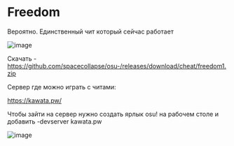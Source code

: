# Freedom
Вероятно. Единственный чит который сейчас работает

![image](https://user-images.githubusercontent.com/53594431/212294865-21869983-812a-49b3-90cc-d8b8576ef022.png)



Скачать - https://github.com/spacecollapse/osu-/releases/download/cheat/freedom1.zip

Сервер где можно играть с читами:

https://kawata.pw/

Чтобы зайти на сервер нужно создать ярлык osu! на рабочем столе и добавить  -devserver kawata.pw

![image](https://user-images.githubusercontent.com/53594431/212323565-b89e2c20-bbcf-42b6-9ac0-e060a2252970.png)


